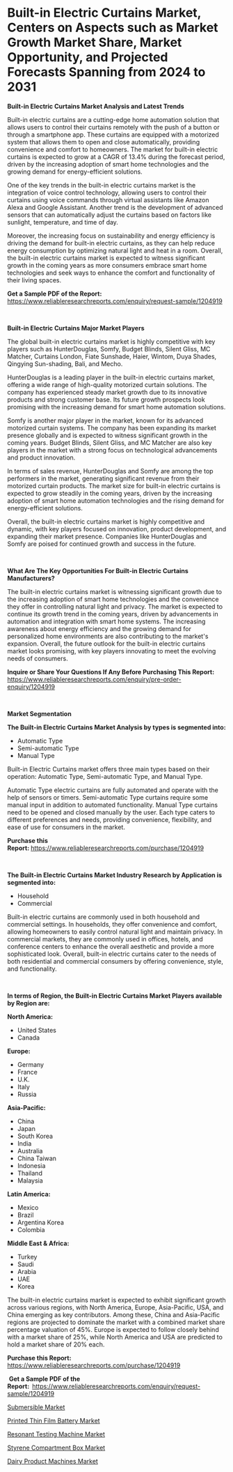 <p><h1>Built-in Electric Curtains Market, Centers on Aspects such as Market Growth Market Share, Market Opportunity, and Projected Forecasts Spanning from 2024 to 2031</h1></p><p><strong>Built-in Electric Curtains Market Analysis and Latest Trends</strong></p>
<p><p>Built-in electric curtains are a cutting-edge home automation solution that allows users to control their curtains remotely with the push of a button or through a smartphone app. These curtains are equipped with a motorized system that allows them to open and close automatically, providing convenience and comfort to homeowners. The market for built-in electric curtains is expected to grow at a CAGR of 13.4% during the forecast period, driven by the increasing adoption of smart home technologies and the growing demand for energy-efficient solutions.</p><p>One of the key trends in the built-in electric curtains market is the integration of voice control technology, allowing users to control their curtains using voice commands through virtual assistants like Amazon Alexa and Google Assistant. Another trend is the development of advanced sensors that can automatically adjust the curtains based on factors like sunlight, temperature, and time of day.</p><p>Moreover, the increasing focus on sustainability and energy efficiency is driving the demand for built-in electric curtains, as they can help reduce energy consumption by optimizing natural light and heat in a room. Overall, the built-in electric curtains market is expected to witness significant growth in the coming years as more consumers embrace smart home technologies and seek ways to enhance the comfort and functionality of their living spaces.</p></p>
<p><strong>Get a Sample PDF of the Report:&nbsp;</strong> <a href="https://www.reliableresearchreports.com/enquiry/request-sample/1204919">https://www.reliableresearchreports.com/enquiry/request-sample/1204919</a></p>
<p>&nbsp;</p>
<p><strong>Built-in Electric Curtains Major Market Players</strong></p>
<p><p>The global built-in electric curtains market is highly competitive with key players such as HunterDouglas, Somfy, Budget Blinds, Silent Gliss, MC Matcher, Curtains London, Fiate Sunshade, Haier, Wintom, Duya Shades, Qingying Sun-shading, Bali, and Mecho.</p><p>HunterDouglas is a leading player in the built-in electric curtains market, offering a wide range of high-quality motorized curtain solutions. The company has experienced steady market growth due to its innovative products and strong customer base. Its future growth prospects look promising with the increasing demand for smart home automation solutions.</p><p>Somfy is another major player in the market, known for its advanced motorized curtain systems. The company has been expanding its market presence globally and is expected to witness significant growth in the coming years. Budget Blinds, Silent Gliss, and MC Matcher are also key players in the market with a strong focus on technological advancements and product innovation.</p><p>In terms of sales revenue, HunterDouglas and Somfy are among the top performers in the market, generating significant revenue from their motorized curtain products. The market size for built-in electric curtains is expected to grow steadily in the coming years, driven by the increasing adoption of smart home automation technologies and the rising demand for energy-efficient solutions.</p><p>Overall, the built-in electric curtains market is highly competitive and dynamic, with key players focused on innovation, product development, and expanding their market presence. Companies like HunterDouglas and Somfy are poised for continued growth and success in the future.</p></p>
<p>&nbsp;</p>
<p><strong>What Are The Key Opportunities For Built-in Electric Curtains Manufacturers?</strong></p>
<p><p>The built-in electric curtains market is witnessing significant growth due to the increasing adoption of smart home technologies and the convenience they offer in controlling natural light and privacy. The market is expected to continue its growth trend in the coming years, driven by advancements in automation and integration with smart home systems. The increasing awareness about energy efficiency and the growing demand for personalized home environments are also contributing to the market's expansion. Overall, the future outlook for the built-in electric curtains market looks promising, with key players innovating to meet the evolving needs of consumers.</p></p>
<p><strong>Inquire or Share Your Questions If Any Before Purchasing This Report:</strong> <a href="https://www.reliableresearchreports.com/enquiry/pre-order-enquiry/1204919">https://www.reliableresearchreports.com/enquiry/pre-order-enquiry/1204919</a></p>
<p>&nbsp;</p>
<p><strong>Market Segmentation</strong></p>
<p><strong>The Built-in Electric Curtains Market Analysis by types is segmented into:</strong></p>
<p><ul><li>Automatic Type</li><li>Semi-automatic Type</li><li>Manual Type</li></ul></p>
<p><p>Built-in Electric Curtains market offers three main types based on their operation: Automatic Type, Semi-automatic Type, and Manual Type. </p><p>Automatic Type electric curtains are fully automated and operate with the help of sensors or timers. Semi-automatic Type curtains require some manual input in addition to automated functionality. Manual Type curtains need to be opened and closed manually by the user. Each type caters to different preferences and needs, providing convenience, flexibility, and ease of use for consumers in the market.</p></p>
<p><strong>Purchase this Report:&nbsp;</strong><a href="https://www.reliableresearchreports.com/purchase/1204919">https://www.reliableresearchreports.com/purchase/1204919</a></p>
<p>&nbsp;</p>
<p><strong>The Built-in Electric Curtains Market Industry Research by Application is segmented into:</strong></p>
<p><ul><li>Household</li><li>Commercial</li></ul></p>
<p><p>Built-in electric curtains are commonly used in both household and commercial settings. In households, they offer convenience and comfort, allowing homeowners to easily control natural light and maintain privacy. In commercial markets, they are commonly used in offices, hotels, and conference centers to enhance the overall aesthetic and provide a more sophisticated look. Overall, built-in electric curtains cater to the needs of both residential and commercial consumers by offering convenience, style, and functionality.</p></p>
<p>&nbsp;</p>
<p><strong>In terms of Region, the Built-in Electric Curtains Market Players available by Region are:</strong></p>
<p>
    <p> <strong> North America: </strong>
        <ul>
            <li>United States</li>
            <li>Canada</li>
        </ul>
        </p> 
    <p> <strong> Europe: </strong>
        <ul>
            <li>Germany</li>
            <li>France</li>
            <li>U.K.</li>
            <li>Italy</li>
            <li>Russia</li>
        </ul>
        </p> 
    <p> <strong> Asia-Pacific: </strong>
        <ul>
            <li>China</li>
            <li>Japan</li>
            <li>South Korea</li>
            <li>India</li>
            <li>Australia</li>
            <li>China Taiwan</li>
            <li>Indonesia</li>
            <li>Thailand</li>
            <li>Malaysia</li>
        </ul>
        </p> 
    <p> <strong> Latin America: </strong>
        <ul>
            <li>Mexico</li>
            <li>Brazil</li>
            <li>Argentina Korea</li>
            <li>Colombia</li>
        </ul>
        </p> 
    <p> <strong> Middle East & Africa: </strong>
        <ul>
            <li>Turkey</li>
            <li>Saudi</li>
            <li>Arabia</li>
            <li>UAE</li>
            <li>Korea</li>
        </ul>
    </p>
    </p>
<p><p>The built-in electric curtains market is expected to exhibit significant growth across various regions, with North America, Europe, Asia-Pacific, USA, and China emerging as key contributors. Among these, China and Asia-Pacific regions are projected to dominate the market with a combined market share percentage valuation of 45%. Europe is expected to follow closely behind with a market share of 25%, while North America and USA are predicted to hold a market share of 20% each.</p></p>
<p><strong>Purchase this Report: </strong><a href="https://www.reliableresearchreports.com/purchase/1204919">https://www.reliableresearchreports.com/purchase/1204919</a></p>
<p>&nbsp;<strong>Get a Sample PDF of the Report:&nbsp;&nbsp;</strong><a href="https://www.reliableresearchreports.com/enquiry/request-sample/1204919">https://www.reliableresearchreports.com/enquiry/request-sample/1204919</a></p>
<p><strong></strong></p>
<p><p><a href="https://github.com/Sherrillcrooksxa8i18ucf2m/Market-Research-Report-List-1/blob/main/submersible-market.md">Submersible Market</a></p><p><a href="https://github.com/derrinmiltonellis35gcl/Market-Research-Report-List-1/blob/main/printed-thin-film-battery-market.md">Printed Thin Film Battery Market</a></p><p><a href="https://github.com/khansimonweber1lqujlwoz15d/Market-Research-Report-List-1/blob/main/resonant-testing-machine-market.md">Resonant Testing Machine Market</a></p><p><a href="https://issuu.com/reportprime-2/docs/styrene-compartment-box-market-size-2030.pptx">Styrene Compartment Box Market</a></p><p><a href="https://issuu.com/reportprime-2/docs/dairy-product-machines-market-size-2030.pptx">Dairy Product Machines Market</a></p></p>